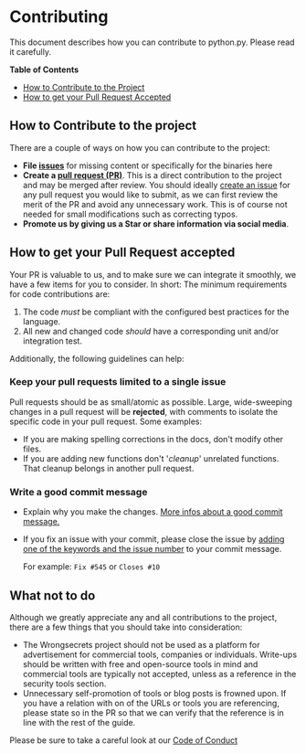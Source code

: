 # Contributing
This document describes how you can contribute to python.py. Please read it carefully.

**Table of Contents**

* [How to Contribute to the Project](#how-to-contribute-to-the-project)
* [How to get your Pull Request Accepted](#how-to-get-your-pr-accepted)

## How to Contribute to the project

There are a couple of ways on how you can contribute to the project:

* **File [issues](https://github.com/FlyAbove/python.py/issues/new/choose)** for missing content or specifically for the binaries here
* **Create a [pull request (PR)](https://github.com/FlyAbove/python.py/pulls "Create a pull request")**. This is a direct contribution to the project and may be merged after review. You should ideally [create an issue](https://github.com/FlyAbove/python.py/issues/new/choose "python.py Issues") for any pull request you would like to submit, as we can first review the merit of the PR and avoid any unnecessary work. This is of course not needed for small modifications such as correcting typos.
* **Promote us by giving us a Star or share information via social media**.

## How to get your Pull Request accepted

Your PR is valuable to us, and to make sure we can integrate it smoothly, we have a few items for you to consider. In short:
The minimum requirements for code contributions are:

1. The code _must_ be compliant with the configured best practices for the language.
2. All new and changed code _should_ have a corresponding unit and/or integration test.

Additionally, the following guidelines can help:

### Keep your pull requests limited to a single issue

Pull requests should be as small/atomic as possible. Large, wide-sweeping changes in a pull request will be **rejected**, with comments to isolate the specific code in your pull request. Some examples:

* If you are making spelling corrections in the docs, don't modify other files.
* If you are adding new functions don't '_cleanup_' unrelated functions. That cleanup belongs in another pull request.

### Write a good commit message

* Explain why you make the changes. [More infos about a good commit message.](https://betterprogramming.pub/stop-writing-bad-commit-messages-8df79517177d)

* If you fix an issue with your commit, please close the issue by [adding one of the keywords and the issue number](https://docs.github.com/en/issues/tracking-your-work-with-issues/linking-a-pull-request-to-an-issue) to your commit message.

  For example: `Fix #545` or `Closes #10`

## What not to do

Although we greatly appreciate any and all contributions to the project, there are a few things that you should take into consideration:

* The Wrongsecrets project should not be used as a platform for advertisement for commercial tools, companies or individuals. Write-ups should be written with free and open-source tools in mind and commercial tools are typically not accepted, unless as a reference in the security tools section.
* Unnecessary self-promotion of tools or blog posts is frowned upon. If you have a relation with on of the URLs or tools you are referencing, please state so in the PR so that we can verify that the reference is in line with the rest of the guide.

Please be sure to take a careful look at our [Code of Conduct](https://github.com/FlyAbove/python.py/blob/main/CODE_OF_CONDUCT.md)
